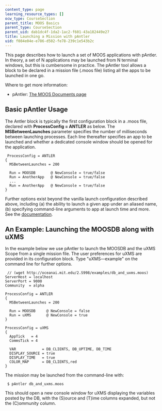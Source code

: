```yaml
---
content_type: page
learning_resource_types: []
ocw_type: CourseSection
parent_title: MOOS Basics
parent_type: CourseSection
parent_uid: dab1dc4f-1da2-1ac2-f601-43a182449e27
title: Launching a Mission with pAntler
uid: f084e04e-e786-d502-fe78-239c1e543b2c
---
```


This page describes how to launch a set of MOOS applications with pAntler. In theory, a set of N applications may be launched from N terminal windows, but this is cumbersome in practice. The pAntler tool allows a block to be declared in a mission file (.moos file) listing all the apps to be launched in one go.

Where to get more information:

*   pAntler: [The MOOS Documents page](http://www.robots.ox.ac.uk/~mobile/MOOS/wiki/pmwiki.php/Main/Documentation)

Basic pAntler Usage
-------------------

The Antler block is typically the first configuration block in a .moos file, declared with **ProcessConfig = ANTLER** as below. The **MSBetweenLaunches** parameter specifies the number of milliseconds between launching processes. Each line thereafter specifies an app to be launched and whether a dedicated console window should be opened for the application.

```
 ProcessConfig = ANTLER
{
  MSBetweenLaunches = 200

  Run = MOOSDB       @ NewConsole = true/false
  Run = AnotherApp   @ NewConsole = true/false
  ...
  Run = AnotherApp   @ NewConsole = true/false
} 
```

Further options exist beyond the vanilla launch configuration described above, including (a) the ability to launch a given app under an aliased name, (b) specifying command-line arguments to app at launch time and more. See the [documentation](http://www.robots.ox.ac.uk/~mobile/MOOS/wiki/pmwiki.php/Main/Documentation).

An Example: Launching the MOOSDB along with uXMS
------------------------------------------------

In the example below we use pAntler to launch the MOOSDB and the uXMS Scope from a single mission file. The user preferences for uXMS are provided in its configuration block. Type "uXMS—example" on the command line for further options.

```
 // (wget http://oceanai.mit.edu/2.S998/examples/db_and_uxms.moos)
ServerHost = localhost
ServerPort = 9000
Community  = alpha

ProcessConfig = ANTLER   
{   
  MSBetweenLaunches = 200

  Run = MOOSDB     @ NewConsole = false
  Run = uXMS       @ NewConsole = true
}

ProcessConfig = uXMS
{
  AppTick   = 4
  CommsTick = 4

  VAR            = DB_CLIENTS, DB_UPTIME, DB_TIME
  DISPLAY_SOURCE = true
  DISPLAY_TIME   = true
  COLOR_MAP      = DB_CLIENTS,red
} 
```

The mission may be launched from the command-line with:

```
 $ pAntler db_and_uxms.moos 
```

This should open a new console window for uXMS displaying the variables posted by the DB, with the (S)ource and (T)ime columns expanded, but not the (C)ommunity column.